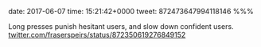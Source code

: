 date: 2017-06-07
time: 15:21:42+0000
tweet: 872473647994118146
%%%

Long presses punish hesitant users, and slow down confident users. [twitter.com/fraserspeirs/status/872350619276849152](https://twitter.com/fraserspeirs/status/872350619276849152)
